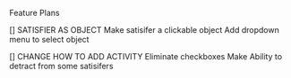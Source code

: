 Feature Plans

[] SATISFIER AS OBJECT
Make satisifer a clickable object
Add dropdown menu to select object

[] CHANGE HOW TO ADD ACTIVITY
Eliminate checkboxes
Make Ability to detract from some satisifers
